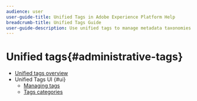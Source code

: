 ```yaml
---
audience: user
user-guide-title: Unified Tags in Adobe Experience Platform Help
breadcrumb-title: Unified Tags Guide
user-guide-description: Use unified tags to manage metadata taxonomies. Learn how to create tag categories and tags.
---
```


# Unified tags{#administrative-tags}

* [Unified tags overview](overview.md)
* Unified Tags UI {#ui}
  * [Managing tags](ui/managing-tags.md)
  * [Tags categories](ui/tags-categories.md)
